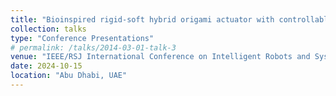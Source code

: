 ```yaml
---
title: "Bioinspired rigid-soft hybrid origami actuator with controllable versatile motion and variable stiffness"
collection: talks
type: "Conference Presentations"
# permalink: /talks/2014-03-01-talk-3
venue: "IEEE/RSJ International Conference on Intelligent Robots and Systems. (IROS)"
date: 2024-10-15
location: "Abu Dhabi, UAE"
---
```

<!-- 
This is a description of your conference proceedings talk, note the different field in type. You can put anything in this field. -->
